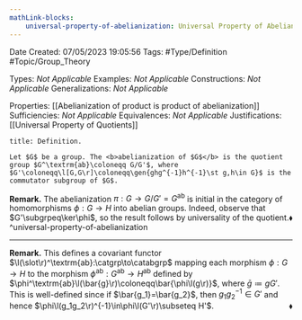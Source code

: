 ```yaml
---
mathLink-blocks:
    universal-property-of-abelianization: Universal Property of Abelianization
---
```


<div class="topSpace"></div>

Date Created: 07/05/2023 19:05:56
Tags: #Type/Definition #Topic/Group_Theory

Types: <i>Not Applicable</i>
Examples: <i>Not Applicable</i>
Constructions: <i>Not Applicable</i>
Generalizations: <i>Not Applicable</i>

Properties: [[Abelianization of product is product of abelianization]]
Sufficiencies: <i>Not Applicable</i>
Equivalences: <i>Not Applicable</i>
Justifications: [[Universal Property of Quotients]]

``` ad-Definition
title: Definition.

Let $G$ be a group. The <b>abelianization of $G$</b> is the quotient group $G^\textrm{ab}\coloneqq G/G'$, where $G'\coloneqq\l[G,G\r]\coloneqq\gen{ghg^{-1}h^{-1}\st g,h\in G}$ is the commutator subgroup of $G$.

```

<b>Remark.</b> The abelianization $\pi:G\to G/G'=G^\textrm{ab}$ is initial in the category of homomorphisms $\phi:G\to H$ into abelian groups. Indeed, observe that $G'\subgrpeq\ker\phi$, so the result follows by universality of the quotient.<span style="float:right;">$\blacklozenge$</span>  
^universal-property-of-abelianization

---

<b>Remark.</b> This defines a covariant functor $\l(\slot\r)^\textrm{ab}:\catgrp\to\catabgrp$ mapping each morphism $\phi:G\to H$ to the morphism $\phi^\textrm{ab}:G^\textrm{ab}\to H^\textrm{ab}$ defined by $\phi^\textrm{ab}\l(\bar{g}\r)\coloneqq\bar{\phi\l(g\r)}$, where $\bar{g}\coloneqq gG'$. This is well-defined since if $\bar{g_1}=\bar{g_2}$, then $g_1g_2^{-1}\in G'$ and hence $\phi\l(g_1g_2\r)^{-1}\in\phi\l(G'\r)\subseteq H'$.<span style="float:right;">$\blacklozenge$</span>
